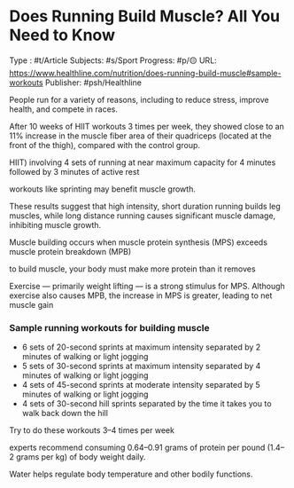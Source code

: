 # Does Running Build Muscle? All You Need to Know
Type : #t/Article 
Subjects: #s/Sport
Progress: #p/🟡 
URL: https://www.healthline.com/nutrition/does-running-build-muscle#sample-workouts
Publisher: #psh/Healthline

People run for a variety of reasons, including to reduce stress, improve health, and compete in races.

After 10 weeks of HIIT workouts 3 times per week, they showed close to an 11% increase in the muscle fiber area of their quadriceps (located at the front of the thigh), compared with the control group.

HIIT) involving 4 sets of running at near maximum capacity for 4 minutes followed by 3 minutes of active rest

workouts like sprinting may benefit muscle growth.

These results suggest that high intensity, short duration running builds leg muscles, while long distance running causes significant muscle damage, inhibiting muscle growth.

Muscle building occurs when muscle protein synthesis (MPS) exceeds muscle protein breakdown (MPB)

to build muscle, your body must make more protein than it removes

Exercise — primarily weight lifting — is a strong stimulus for MPS. Although exercise also causes MPB, the increase in MPS is greater, leading to net muscle gain

### Sample running workouts for building muscle

- 6 sets of 20-second sprints at maximum intensity separated by 2 minutes of walking or light jogging
- 5 sets of 30-second sprints at maximum intensity separated by 4 minutes of walking or light jogging
- 4 sets of 45-second sprints at moderate intensity separated by 5 minutes of walking or light jogging
- 4 sets of 30-second hill sprints separated by the time it takes you to walk back down the hill

Try to do these workouts 3–4 times per week

experts recommend consuming 0.64–0.91 grams of protein per pound (1.4–2 grams per kg) of body weight daily.

Water helps regulate body temperature and other bodily functions.